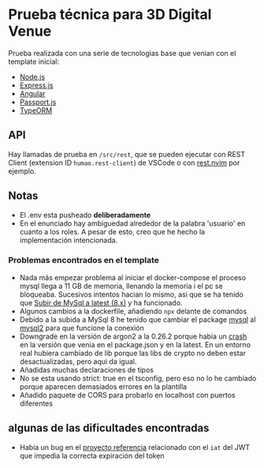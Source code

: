 
# Prueba técnica para 3D Digital Venue

Prueba realizada con una serie de tecnologias base que venian con el template inicial:

- [Node.js](https://nodejs.org/es)
- [Express.js](https://expressjs.com/)
- [Angular](https://angular.io/)
- [Passport.js](https://www.passportjs.org/)
- [TypeORM](https://typeorm.io/)


## API

Hay llamadas de prueba en `/src/rest`, que se pueden ejecutar con REST Client (extension ID `humao.rest-client`) de VSCode o con [rest.nvim](https://github.com/rest-nvim/rest.nvim) por ejemplo.

## Notas

- El .env esta pusheado **deliberadamente**
- En el enunciado hay ambiguedad alrededor de la palabra 'usuario' en cuanto a los roles. A pesar de esto, creo que he hecho la implementación intencionada.


### Problemas encontrados en el template

- Nada más empezar problema al iniciar el docker-compose el proceso mysql llega a 11 GB de memoria, llenando la memoria i el pc se bloqueaba. Sucesivos intentos hacian lo mismo, asi que se ha tenido que [Subir de MySql a latest (8.x)](https://stackoverflow.com/questions/42482817/node-js-argon2-password-hash-crashes-app-after-reaching-100-of-cpu) y ha funcionado. 
- Algunos cambios a la dockerfile, añadiendo `npx` delante de comandos
- Debido a la subida a MySql 8 he tenido que cambiar el package [mysql](https://www.npmjs.com/package/mysql) al [mysql2](https://www.npmjs.com/package/mysql2) para que funcione la conexión
- Downgrade en la versión de argon2 a la 0.26.2 porque habia un [crash](https://stackoverflow.com/questions/52815608/er-not-supported-auth-mode-client-does-not-support-authentication-protocol-requ) en la versión que venia en el package.json y en la latest. En un entorno real hubiera cambiado de lib porque las libs de crypto no deben estar desactualizadas, pero aqui da igual.
- Añadidas muchas declaraciones de tipos
- No se esta usando strict: true en el tsconfig, pero eso no lo he cambiado porque aparecen demasiados errores en la plantilla
- Añadido paquete de CORS para probarlo en localhost con puertos diferentes

## algunas de las dificultades encontradas

- Habia un bug en el [proyecto referencia](https://github.com/zachgoll/express-jwt-authentication-starter.git) relacionado con el `iat` del JWT que impedia la correcta expiración del token

